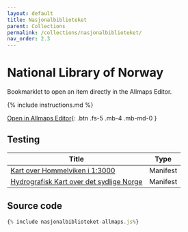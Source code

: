 ```yaml
---
layout: default
title: Nasjonalbiblioteket
parent: Collections
permalink: /collections/nasjonalbiblioteket/
nav_order: 2.3
---
```

# National Library of Norway
Bookmarklet to open an item directly in the Allmaps Editor.

{% include instructions.md %}

<a href="{% include nasjonalbiblioteket-allmaps.min.js%}">Open in Allmaps Editor</a>{: .btn .fs-5 .mb-4 .mb-md-0 }

## Testing

| Title | Type |
| --- | --- |
| [Kart over Hommelviken i 1:3000   ](https://www.nb.no/items/336678d379874af1a5ad7c9c1b532dd7) | Manifest |
| [Hydrografisk Kart over det sydlige Norge](https://www.nb.no/items/4be58ba9171d0ad7c26001d2a21cb5a2) | Manifest |

## Source code

```js
{% include nasjonalbiblioteket-allmaps.js%}
```